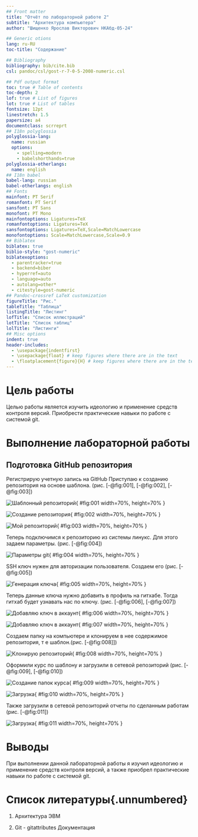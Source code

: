 ```yaml
---
## Front matter
title: "Отчёт по лабораторной работе 2"
subtitle: "Архитектура компьютера"
author: "Шищенко Ярослав Викторович НКАбд-05-24"

## Generic otions
lang: ru-RU
toc-title: "Содержание"

## Bibliography
bibliography: bib/cite.bib
csl: pandoc/csl/gost-r-7-0-5-2008-numeric.csl

## Pdf output format
toc: true # Table of contents
toc-depth: 2
lof: true # List of figures
lot: true # List of tables
fontsize: 12pt
linestretch: 1.5
papersize: a4
documentclass: scrreprt
## I18n polyglossia
polyglossia-lang:
  name: russian
  options:
	- spelling=modern
	- babelshorthands=true
polyglossia-otherlangs:
  name: english
## I18n babel
babel-lang: russian
babel-otherlangs: english
## Fonts
mainfont: PT Serif
romanfont: PT Serif
sansfont: PT Sans
monofont: PT Mono
mainfontoptions: Ligatures=TeX
romanfontoptions: Ligatures=TeX
sansfontoptions: Ligatures=TeX,Scale=MatchLowercase
monofontoptions: Scale=MatchLowercase,Scale=0.9
## Biblatex
biblatex: true
biblio-style: "gost-numeric"
biblatexoptions:
  - parentracker=true
  - backend=biber
  - hyperref=auto
  - language=auto
  - autolang=other*
  - citestyle=gost-numeric
## Pandoc-crossref LaTeX customization
figureTitle: "Рис."
tableTitle: "Таблица"
listingTitle: "Листинг"
lofTitle: "Список иллюстраций"
lotTitle: "Список таблиц"
lolTitle: "Листинги"
## Misc options
indent: true
header-includes:
  - \usepackage{indentfirst}
  - \usepackage{float} # keep figures where there are in the text
  - \floatplacement{figure}{H} # keep figures where there are in the text
---
```


# Цель работы

Целью работы является изучить идеологию и применение средств контроля версий. Приобрести практические навыки по работе с системой git.

# Выполнение лабораторной работы

## Подготовка GitHub репозитория

Регистрирую учетную запись на GitHub
Приступаю к созданию репозитория на основе шаблона.
(рис. [-@fig:001], [-@fig:002], [-@fig:003])

![Шаблонный репозиторий](image/01.png){ #fig:001 width=70%, height=70% }

![Создание репозитория](image/02.png){ #fig:002 width=70%, height=70% }

![Мой репозиторий](image/03.png){ #fig:003 width=70%, height=70% }

Теперь подключимся к репозиторию из системы линукс.
Для этого задаем параметры. (рис. [-@fig:004])

![Параметры git](image/04.png){ #fig:004 width=70%, height=70% }

SSH ключ нужен для авторизации пользователя. Создаем его (рис. [-@fig:005])

![Генерация ключа](image/05.png){ #fig:005 width=70%, height=70% }

Теперь данные ключа нужно добавить в профиль на гитхабе. Тогда гитхаб будет узнавать нас по ключу.
 (рис. [-@fig:006], [-@fig:007])

![Добавляю ключ в аккаунт](image/06.png){ #fig:006 width=70%, height=70% }

![Добавляю ключ в аккаунт](image/07.png){ #fig:007 width=70%, height=70% }

Создаем папку на компьютере и клонируем 
в нее содержимое репозитория, т е шаблон.(рис. [-@fig:008]])

![Клонирую репозиторий](image/08.png){ #fig:008 width=70%, height=70% }

Оформили курс по шаблону и загрузили в сетевой репозиторий
(рис. [-@fig:009], [-@fig:010])

![Создание папок курса](image/09.png){ #fig:009 width=70%, height=70% }

![Загрузка](image/10.png){ #fig:010 width=70%, height=70% }

Также загрузили в сетевой репозиторий отчеты по сделанным работам (рис. [-@fig:011])

![Загрузка](image/11.png){ #fig:011 width=70%, height=70% }

# Выводы

При выполнении данной лабораторной работы я изучил идеологию и применение 
средств контроля версий, а также приобрел практические навыки по работе с системой git.

# Список литературы{.unnumbered}

1. Архитектура ЭВМ

2. Git - gitattributes Документация
